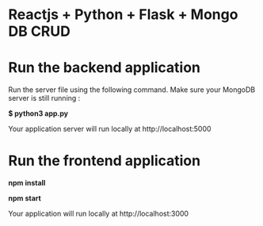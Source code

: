 # Reactjs + Python + Flask + Mongo DB CRUD

<h1>Run the backend application</h1>

Run the server file using the following command. Make sure your MongoDB server is still running : 

**$ python3 app.py**

Your application server will run locally at http://localhost:5000

<h1>Run the frontend application</h1>

**npm install**

**npm start**

Your application will run locally at http://localhost:3000
